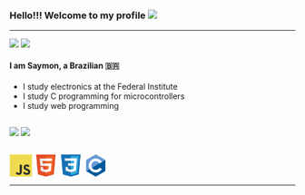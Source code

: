 ### Hello!!! Welcome to my profile <img src="https://raw.githubusercontent.com/iampavangandhi/iampavangandhi/master/gifs/Hi.gif" width="20px">
___

<div>
 <a href ="mailto:saymonnnvict0r@gmail.com" target="_blank" ><img src="https://img.shields.io/badge/-Gmail-%23333?style=for-the-badge&logo=gmail&logoColor=white"></a>
 <a href ="https://www.linkedin.com/in/saymon-victor-b31704213/" target="_blank"><img src="https://img.shields.io/badge/-LinkedIn-%230077B5?style=for-the-badge&logo=linkedin&logoColor=white" target="_blank"></a> 
</div>

#### I am Saymon, a Brazilian :brazil:


- I study electronics at the Federal Institute
- I study C programming for microcontrollers
- I study web programming

##

<div>
 <img height="160px" src="https://github-readme-stats.vercel.app/api?username=Symonnv&show_icons=true&theme=jolly&include_all_commits=true&count_private=true"/>
 <img height="130px" src="https://github-readme-stats.vercel.app/api/top-langs/?username=Symonnv&layout=compact&langs_count=16&theme=jolly"/>
</div>

##

<div>
 <img align="center" height="40" width="40" alt:"JavaScript" src="https://raw.githubusercontent.com/devicons/devicon/master/icons/javascript/javascript-original.svg"/>
 <img align="center" height="40" width="40" alt:"Html" src="https://raw.githubusercontent.com/devicons/devicon/master/icons/html5/html5-original.svg"/>
 <img align="center" height="40" width="40" alt:"Css" src="https://raw.githubusercontent.com/devicons/devicon/master/icons/css3/css3-original.svg"/>
 <img align="center" height="40" width="40" alt:"C" src="https://raw.githubusercontent.com/devicons/devicon/master/icons/c/c-original.svg"/>
</div>

___
